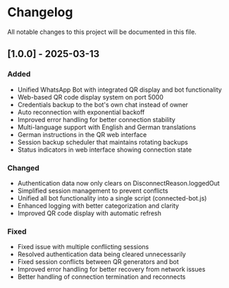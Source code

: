 # Changelog

All notable changes to this project will be documented in this file.

## [1.0.0] - 2025-03-13

### Added
- Unified WhatsApp Bot with integrated QR display and bot functionality
- Web-based QR code display system on port 5000
- Credentials backup to the bot's own chat instead of owner
- Auto reconnection with exponential backoff
- Improved error handling for better connection stability
- Multi-language support with English and German translations
- German instructions in the QR web interface
- Session backup scheduler that maintains rotating backups
- Status indicators in web interface showing connection state

### Changed
- Authentication data now only clears on DisconnectReason.loggedOut
- Simplified session management to prevent conflicts
- Unified all bot functionality into a single script (connected-bot.js)
- Enhanced logging with better categorization and clarity
- Improved QR code display with automatic refresh

### Fixed
- Fixed issue with multiple conflicting sessions
- Resolved authentication data being cleared unnecessarily
- Fixed session conflicts between QR generators and bot
- Improved error handling for better recovery from network issues
- Better handling of connection termination and reconnects